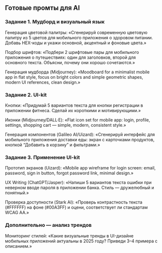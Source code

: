## Готовые промты для AI
### Задание 1. Мудборд и визуальный язык

Генерация цветовой палитры:
«Сгенерируй современную цветовую палитру из 5 цветов для мобильного приложения о здоровом питании. Добавь HEX-коды и укажи основной, акцентный и фоновые цвета.»

Подбор шрифтов:
«Подбери 2 шрифтовые пары для мобильного приложения о путешествиях: один для заголовков, второй для основного текста. Объясни, почему они хорошо сочетаются.»

Генерация мудборда (Midjourney):
«Moodboard for a minimalist mobile app in flat style, focus on bright colors and simple geometric shapes, modern UI references, clean design.»

### Задание 2. UI-kit

Кнопки:
«Придумай 5 вариантов текста для кнопки регистрации в приложении фитнеса. Сделай их короткими и мотивирующими.»

Иконки (Midjourney/DALL·E):
«Flat icon set for mobile app: login, profile, settings, shopping cart — simple, modern, consistent style.»

Генерация компонентов (Galileo AI/Uizard):
«Сгенерируй интерфейс для мобильного приложения доставки еды: экран с карточками продуктов, кнопкой “Добавить в корзину” и фильтрами.»

### Задание 3. Применение UI-kit

Прототип экранов (Uizard):
«Mobile app wireframe for login screen: email, password, sign in button, forgot password link, minimal design.»

UX Writing (ChatGPT/Jasper):
«Напиши 5 вариантов текста ошибки при неверном вводе пароля в приложении банка. Стиль — дружелюбный и понятный.»

Проверка доступности (Stark AI):
«Проверь контрастность текста (#FFFFFF) на фоне (#00A3FF) и оцени, соответствует ли стандартам WCAG AA.»

### Дополнительно — анализ трендов

Мониторинг стилей:
«Какие визуальные тренды в UI-дизайне мобильных приложений актуальны в 2025 году? Приведи 3–4 примера с описанием.»



